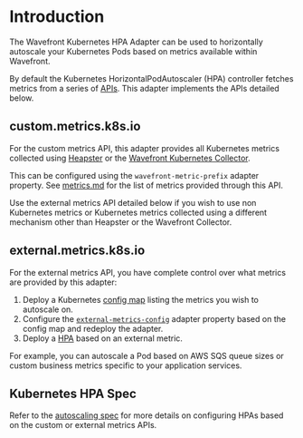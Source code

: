 # Introduction

The Wavefront Kubernetes HPA Adapter can be used to horizontally autoscale your Kubernetes Pods based on metrics available within Wavefront.

By default the Kubernetes HorizontalPodAutoscaler (HPA) controller fetches metrics from a series of [APIs](https://kubernetes.io/docs/tasks/run-application/horizontal-pod-autoscale/#support-for-metrics-apis). This adapter implements the APIs detailed below.

## custom.metrics.k8s.io
For the custom metrics API, this adapter provides all Kubernetes metrics collected using [Heapster](https://docs.wavefront.com/kubernetes.html) or the [Wavefront Kubernetes Collector](https://github.com/wavefrontHQ/wavefront-kubernetes-collector).

This can be configured using the `wavefront-metric-prefix` adapter property. See [metrics.md](https://github.com/wavefrontHQ/wavefront-kubernetes-adapter/blob/master/docs/metrics.md) for the list of metrics provided through this API.

Use the external metrics API detailed below if you wish to use non Kubernetes metrics or Kubernetes metrics collected using a different mechanism other than Heapster or the Wavefront Collector.

## external.metrics.k8s.io

For the external metrics API, you have complete control over what metrics are provided by this adapter:

1. Deploy a Kubernetes [config map](https://github.com/wavefrontHQ/wavefront-kubernetes-adapter/blob/master/deploy/manifests/04-custom-metrics-config-map.yaml) listing the metrics you wish to autoscale on.
2. Configure the [`external-metrics-config`](https://github.com/wavefrontHQ/wavefront-kubernetes-adapter/blob/06b75dcf6fd9813a2b8a5a5762be1ae922d35ce7/deploy/manifests/custom-metrics-apiserver-deployment.yaml#L31) adapter property based on the config map and redeploy the adapter.
3. Deploy a [HPA](https://github.com/wavefrontHQ/wavefront-kubernetes-adapter/blob/master/deploy/hpa-examples/hpa-external.yaml) based on an external metric.


For example, you can autoscale a Pod based on AWS SQS queue sizes or custom business metrics specific to your application services.

## Kubernetes HPA Spec
Refer to the [autoscaling spec](https://godoc.org/k8s.io/api/autoscaling/v2beta1#MetricSpec) for more details on configuring HPAs based on the custom or external metrics APIs.

